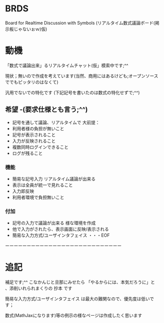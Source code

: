 # BRDS
Board for Realtime Discussion with Symbols (リアルタイム数式議論ボード(掲示板じゃないぉｗ)仮)


# 動機

「数式で議論出来」るリアルタイムチャット(仮」模索中です;^^

現状；無いので作成を考えています(当然、商用にはあるけども;オープンソースででもピッタリのはなくて) 

汎用でないでの特化です
(下記記号を書いたのは数式の特化せずで;^^)

## 希望 -(要求仕様とも言う;^^)
- 記号を通して議論、リアルタイムで 大前提：
- 利用者様の負担が無いこと
- 記号が表示されること
- 入力が反映されること
- 複数同時ログインできること
- ログが残ること
### 機能
-  簡易な記号入力 リアルタイム議論が出来る
- 表示は全員が統一で見れること
- 入力即反映
- 利用者環境で負担無いこと
### 付加
- 記号の入力で議論が出来る 様な環境を作成
- 他で入力がされたら、表示画面に反映/表示される
- 簡易な入力方式/ユーザインタフェイス
・・・EOF

ーーーーーーーーーーーーーーーーーーーーーーーーーーー
# 追記

補足です;^^
こなかんじと旦那にみせたら 「やるからには、本気だろうに」と 、添削いれられまくりの 抄本 です

簡易な入力方式/ユーザインタフェイス は最大の難関なので、優先度は低いです；

数式(MathJaxになります)等の例示の様なページは作成したく思います

